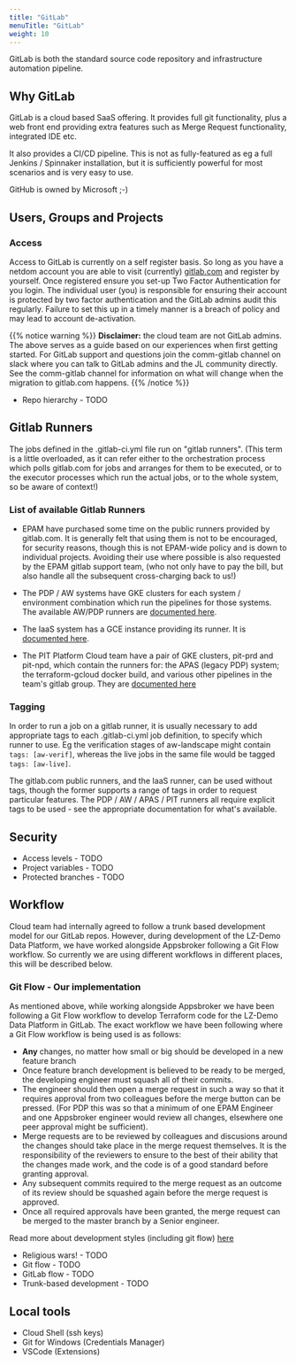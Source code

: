 ```yaml
---
title: "GitLab"
menuTitle: "GitLab"
weight: 10
---
```


GitLab is both the standard source code repository and infrastructure automation pipeline.

## Why GitLab

GitLab is a cloud based SaaS offering.  It provides full git functionality, plus a web front end
providing extra features such as Merge Request functionality, integrated IDE etc.

It also provides a CI/CD pipeline.  This is not as fully-featured as eg a full Jenkins / Spinnaker
installation, but it is sufficiently powerful for most scenarios and is very easy to use.

GitHub is owned by Microsoft ;-)

## Users, Groups and Projects

### Access

Access to GitLab is currently on a self register basis. So long as you have a netdom account you are able to visit (currently) [gitlab.com](https://gitlab.com/Lz-demo-docs/pit_platform/) and register by yourself. Once registered ensure you set-up Two Factor Authentication for you login. The individual user (you) is responsible for ensuring their account is protected by two factor authentication and the GitLab admins audit this regularly. Failure to set this up in a timely manner is a breach of policy and may lead to account de-activation.

{{% notice warning %}}
**Disclaimer:** the cloud team are not GitLab admins. The above serves as a guide based on our experiences when first getting started. For GitLab support and questions join the comm-gitlab channel on slack where you can talk to GitLab admins and the JL community directly. See the comm-gitlab channel for information on what will change when the migration to gitlab.com happens.
{{% /notice %}}

- Repo hierarchy - TODO

## Gitlab Runners

The jobs defined in the .gitlab-ci.yml file run on "gitlab runners".  (This term is a little overloaded, as it can refer
either to the orchestration process which polls gitlab.com for jobs and arranges for them to be executed, or to the
executor processes which run the actual jobs, or to the whole system, so be aware of context!)

### List of available Gitlab Runners

- EPAM have purchased some time on the public runners provided by gitlab.com.
It is generally felt that using them is not to be encouraged, for security reasons,
though this is not EPAM-wide policy and is down to individual projects.
Avoiding their use where possible is also requested by the EPAM gitlab support team,
(who not only have to pay the bill, but also handle all the subsequent
cross-charging back to us!)

- The PDP / AW systems have GKE clusters for each system / environment combination
which run the pipelines for those systems.  The available AW/PDP runners are [documented here](https://docs.google.com/spreadsheets/d/1haqwO_7p2RGjL6lUz3XjeQk0_pkqnPl-hAloDouq47g/edit#gid=2037107266).

- The IaaS system has a GCE instance providing its runner.  It is [documented here](https://gitlab.com/Lz-demo-docs/pit_platform/pit_platform_cloud/pit-shared-gitlab/-/tree/master).

- The PIT Platform Cloud team have a pair of GKE clusters, pit-prd and pit-npd,
which contain the runners for: the APAS (legacy PDP) system; the terraform-gcloud
docker build, and various other pipelines in the team's gitlab group.  They are
[documented here](https://docs.google.com/spreadsheets/d/10mqzgZ7A21h0sPu7YzE4GhXcLg8utlGTu2PzUlnYQnU/edit#gid=0)

### Tagging

In order to run a job on a gitlab runner, it is usually necessary to add appropriate
tags to each .gitlab-ci.yml job definition, to specify which runner to use.  Eg the
verification stages of aw-landscape might contain `tags: [aw-verif]`, whereas the
live jobs in the same file would be tagged `tags: [aw-live]`.

The gitlab.com public runners, and the IaaS runner, can be used without tags, though
the former supports a range of tags in order to request particular features.  The
PDP / AW / APAS / PIT runners all require explicit tags to be used - see the
appropriate documentation for what's available.

## Security

- Access levels - TODO
- Project variables - TODO
- Protected branches - TODO

## Workflow

Cloud team had internally agreed to follow a trunk based development model for our GitLab repos. However, during development of the LZ-Demo Data Platform, we have worked alongside Appsbroker following a Git Flow workflow. So currently we are using different workflows in different places, this will be described below.

### Git Flow - Our implementation

As mentioned above, while working alongside Appsbroker we have been following a Git Flow workflow to develop Terraform code for the LZ-Demo Data Platform in GitLab. The exact workflow we have been following where a Git Flow workflow is being used is as follows:

- **Any** changes, no matter how small or big should be developed in a new feature branch
- Once feature branch development is believed to be ready to be merged, the developing engineer must squash all of their commits.
- The engineer should then open a merge request in such a way so that it requires approval from two colleagues before the merge button can be pressed. (For PDP this was so that a minimum of one EPAM Engineer and one Appsbroker engineer would review all changes, elsewhere one peer approval might be sufficient).
- Merge requests are to be reviewed by colleagues and discusions around the changes should take place in the merge request themselves. It is the responsibility of the reviewers to ensure to the best of their ability that the changes made work, and the code is of a good standard before granting approval.
- Any subsequent commits required to the merge request as an outcome of its review should be squashed again before the merge request is approved.
- Once all required approvals have been granted, the merge request can be merged to the master branch by a Senior engineer.

Read more about development styles (including git flow) [here](https://www.toptal.com/software/trunk-based-development-git-flow)

- Religious wars! - TODO
- Git flow - TODO
- GitLab flow - TODO
- Trunk-based development - TODO

## Local tools

- Cloud Shell (ssh keys)
- Git for Windows (Credentials Manager)
- VSCode (Extensions)
